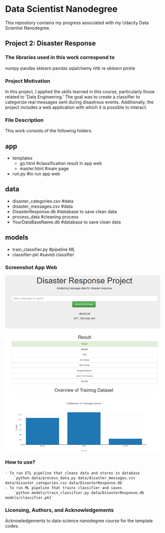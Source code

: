 # Data Scientist Nanodegree

This repository contains my progress associated with my Udacity Data Scientist Nanodegree.

## Project 2: Disaster Response

### The libraries used in this work correspond to

numpy
pandas
sklearn
pandas
sqlalchemy
nltk
re
sklearn
pickle

### Project Motivation

In this project, I applied the skills learned in this course, particularly those related to 'Data Engineering.' The goal was to create a classifier to categorize real messages sent during disastrous events. Additionally, the project includes a web application with which it is possible to interact.

### File Description

This work consists of the following folders.

## app
- templates
  - go.html #classification result in app web
  - master.html #main page
- run.py #to run app web

## data
- disaster_categories.csv #data
- disaster_messages.csv #data
- DisasterResponse.db #database to save clean data
- process_data #cleaning process
- YourDataBaseName.db #database to save clean data

## models
- train_classifier.py #pipeline ML
- classifier-pkl #saved classifier

### Screenshot App Web

![Screenshot 1](disaster1.PNG)
![Screenshot 2](training.PNG)

### How to use?

    - To run ETL pipeline that cleans data and stores in database
        `python data/process_data.py data/disaster_messages.csv data/disaster_categories.csv data/DisasterResponse.db`
    - To run ML pipeline that trains classifier and saves
        `python models/train_classifier.py data/DisasterResponse.db models/classifier.pkl`
        
### Licensing, Authors, and Acknowledgements

Acknowledgements to data-science nanodegree course for the template codes.


